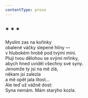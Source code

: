 ```yaml
---
contentType: prose
---
```


## \* \* \*

Myslím zas na kořínky  
obalené váčky slepené hlíny —  
v hlubokém hrobě pod tvými mini.  
Pluji tvou dělohou se svými mřínky,  
abych hned uviděl všechny své syny.  
Jenomže ty jsi na mě zlá,  
někam jsi zalezla  
a mě opět jala lítost…  
Ale teď už vážně dost:  
Syna nemám. Mám starýho kozla.
